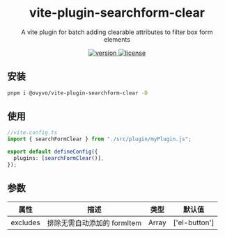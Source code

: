 <h1 align="center">vite-plugin-searchform-clear</h1>

<p align="center">
  A vite plugin for batch adding clearable attributes to filter box form elements
</p>

<p align="center">
  <a href="https://www.npmjs.com/package/@ovyvo/vite-plugin-searchform-clear">
    <img src="https://img.shields.io/npm/v/@ovyvo/vite-plugin-searchform-clear?color=orange&label=" alt="version" />
  </a>
  <a href="https://github.com/qmhc/@ovyvo/vite-plugin-searchform-clear/blob/main/LICENSE">
    <img src="https://img.shields.io/npm/l/@ovyvo/vite-plugin-searchform-clear" alt="license" />
  </a>
</p>

## 安装

```sh
pnpm i @ovyvo/vite-plugin-searchform-clear -D
```

## 使用

```ts
//vite.config.ts
import { searchFormClear } from "./src/plugin/myPlugin.js";

export default defineConfig({
  plugins: [searchFormClear()],
});
```

## 参数

| 属性     | 描述                        | 类型          | 默认值        |
| -------- | --------------------------- | ------------- | ------------- |
| excludes | 排除无需自动添加的 formItem | Array<string> | ['el-button'] |
